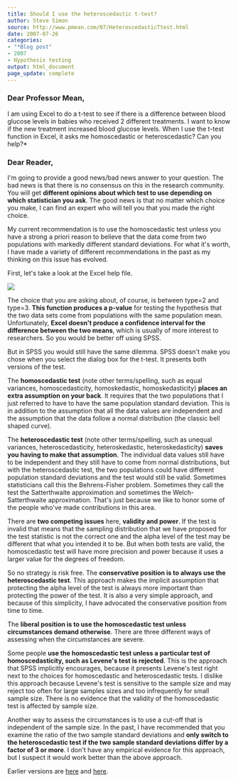 ```yaml
---
title: Should I use the heteroscedastic t-test?
author: Steve Simon
source: http://www.pmean.com/07/HeteroscedasticTtest.html
date: 2007-07-26
categories:
- "*Blog post"
- 2007
- Hypothesis testing
output: html_document
page_update: complete
---
```


### Dear Professor Mean,

I am using Excel to do a t-test to see if there is a difference between blood glucose levels in babies who received 2 different treatments. I want to know if the new treatment increased blood glucose levels. When I use the t-test function in Excel, it asks me homoscedastic or heteroscedastic? Can you help?*

### Dear Reader,

I'm going to provide a good news/bad news answer to your question. The bad news is that there is no consensus on this in the research community. You will get **different opinions about which test to use depending on which statistician you ask**. The good news is that no matter which choice you make, I can find an expert who will tell you that you made the right choice.

My current recommendation is to use the homoscedastic test unless you have a strong a priori reason to believe that the data come from two populations with markedly different standard deviations. For what it's worth, I have made a variety of different recommendations in the past as my thinking on this issue has evolved.

First, let's take a look at the Excel help file.

![](http://www.pmean.com/new-images/07/HeteroscedasticTtest01.gif)

The choice that you are asking about, of course, is between type=2 and type=3. **This function produces a p-value** for testing the hypothesis that the two data sets come from populations with the same population mean. Unfortunately, **Excel doesn't produce a confidence interval for the difference between the two means**, which is usually of more interest to researchers. So you would be better off using SPSS.

But in SPSS you would still have the same dilemma. SPSS doesn't make you chose when you select the dialog box for the t-test. It presents both versions of the test.

The **homoscedastic test** (note other terms/spelling, such as equal variances, homoscedasticity, homoskedastic, homoskedasticity) **places an extra assumption on your back**. It requires that the two populations that I just referred to have to have the same population standard deviation. This is in addition to the assumption that all the data values are independent and the assumption that the data follow a normal distribution (the classic bell shaped curve).

The **heteroscedastic test** (note other terms/spelling, such as unequal variances, heteroscedasticity, heteroskedastic, heteroskedasticity) **saves you having to make that assumption**. The individual data values still have to be independent and they still have to come from normal distributions, but with the heteroscedastic test, the two populations could have different population standard deviations and the test would still be valid. Sometimes statisticians call this the Behrens-Fisher problem. Sometimes they call the test the Satterthwaite approximation and sometimes the Welch-Satterthwaite approximation. That's just because we like to honor some of the people who've made contributions in this area.

There are **two competing issues** here, **validity and power**. If the test is invalid that means that the sampling distribution that we have proposed for the test statistic is not the correct one and the alpha level of the test may be different that what you intended it to be. But when both tests are valid, the homoscedastic test will have more precision and power because it uses a larger value for the degrees of freedom.

So no strategy is risk free. The **conservative position is to always use the heteroscedastic test**. This approach makes the implicit assumption that protecting the alpha level of the test is always more important than protecting the power of the test. It is also a very simple approach, and because of this simplicity, I have advocated the conservative position from time to time.

The **liberal position is to use the homoscedastic test unless circumstances demand otherwise**. There are three different ways of assessing when the circumstances are severe.

Some people **use the homoscedastic test unless a particular test of homoscedasticity, such as Levene's test is rejected**. This is the approach that SPSS implicitly encourages, because it presents Levene's test right next to the choices for homoscedastic and heteroscedastic tests. I dislike this approach because Levene's test is sensitive to the sample size and may reject too often for large samples sizes and too infrequently for small sample size. There is no evidence that the validity of the homoscedastic test is affected by sample size.

Another way to assess the circumstances is to use a cut-off that is independent of the sample size. In the past, I have recommended that you examine the ratio of the two sample standard deviations and **only switch to the heteroscedastic test if the two sample standard deviations differ by a factor of 3 or more**. I don't have any empirical evidence for this approach, but I suspect it would work better than the above approach.

Earlier versions are [here][sim1] and [here][sim2].

[sim1]: http://www.pmean.com/07/HeteroscedasticTtest.html
[sim2]: http://new.pmean.com/HeteroscedasticTtest/
